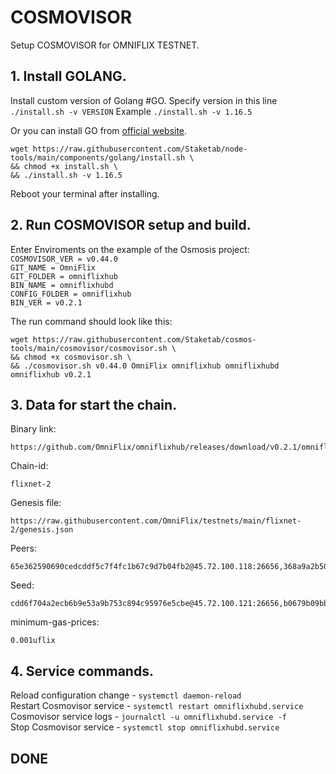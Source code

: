 # COSMOVISOR
Setup COSMOVISOR for OMNIFLIX TESTNET.

## 1. Install GOLANG.
Install custom version of Golang #GO. 
Specify version in this line `./install.sh -v VERSION`
Example `./install.sh -v 1.16.5`

Or you can install GO from [official website](https://golang.org/doc/install).
```
wget https://raw.githubusercontent.com/Staketab/node-tools/main/components/golang/install.sh \
&& chmod +x install.sh \
&& ./install.sh -v 1.16.5
```
Reboot your terminal after installing.

## 2. Run COSMOVISOR setup and build.
Enter Enviroments on the example of the Osmosis project:  
`COSMOVISOR_VER = v0.44.0`  
`GIT_NAME = OmniFlix`  
`GIT_FOLDER = omniflixhub`  
`BIN_NAME = omniflixhubd`  
`CONFIG_FOLDER = omniflixhub`  
`BIN_VER = v0.2.1`

The run command should look like this:
```
wget https://raw.githubusercontent.com/Staketab/cosmos-tools/main/cosmovisor/cosmovisor.sh \
&& chmod +x cosmovisor.sh \
&& ./cosmovisor.sh v0.44.0 OmniFlix omniflixhub omniflixhubd omniflixhub v0.2.1
```

## 3. Data for start the chain.  
Binary link:
```
https://github.com/OmniFlix/omniflixhub/releases/download/v0.2.1/omniflixhubd
```
Chain-id:
```
flixnet-2
```  
Genesis file:
```
https://raw.githubusercontent.com/OmniFlix/testnets/main/flixnet-2/genesis.json
```
Peers:
```
65e362590690cedcddf5c7f4fc1b67c9d7b04fb2@45.72.100.118:26656,368a9a2b5096de253aaae302ff15a0a77fe06416@45.72.100.119:26656,cf8a7600b3daf23e9a3ce67ebe50c4af44701aa8@45.72.100.123:26656,93433a8c325d5ed5d2484d7fd23cda3dac511392@45.72.100.124:26656
```
Seed:
```
cdd6f704a2ecb6b9e53a9b753c894c95976e5cbe@45.72.100.121:26656,b0679b09bb72dfc29c332b5ea754cd578d106a49@45.72.100.122:26656
```
minimum-gas-prices:
```
0.001uflix
```

## 4. Service commands.
Reload configuration change - `systemctl daemon-reload`  
Restart Cosmovisor service - `systemctl restart omniflixhubd.service`  
Cosmovisor service logs - `journalctl -u omniflixhubd.service -f`  
Stop Cosmovisor service - `systemctl stop omniflixhubd.service`  

## DONE
